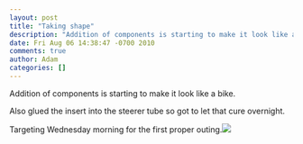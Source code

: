 ```yaml
---
layout: post
title: "Taking shape"
description: "Addition of components is starting to make it look like a bike. Also glued the insert into the steerer tube so got to let that cure overnight. Targeting Wednesday morning for the first proper outing."
date: Fri Aug 06 14:38:47 -0700 2010
comments: true
author: Adam
categories: []
---
```


Addition of components is starting to make it look like a bike. <p /> Also glued the insert into the steerer tube so got to let that cure overnight. <p /> Targeting Wednesday morning for the first proper outing.<img src="/images/taking-shape/photo.jpg">

